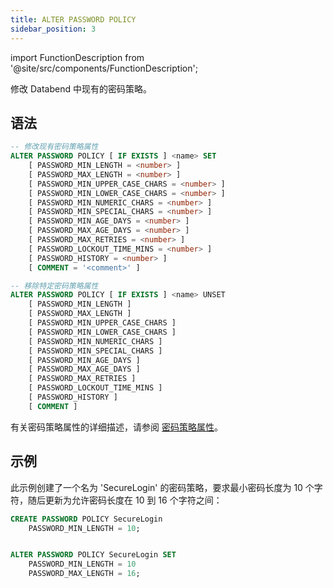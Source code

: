 ```yaml
---
title: ALTER PASSWORD POLICY
sidebar_position: 3
---
```

import FunctionDescription from '@site/src/components/FunctionDescription';

<FunctionDescription description="引入或更新: v1.2.283"/>

修改 Databend 中现有的密码策略。

## 语法

```sql
-- 修改现有密码策略属性
ALTER PASSWORD POLICY [ IF EXISTS ] <name> SET
    [ PASSWORD_MIN_LENGTH = <number> ]
    [ PASSWORD_MAX_LENGTH = <number> ]
    [ PASSWORD_MIN_UPPER_CASE_CHARS = <number> ]
    [ PASSWORD_MIN_LOWER_CASE_CHARS = <number> ]
    [ PASSWORD_MIN_NUMERIC_CHARS = <number> ]
    [ PASSWORD_MIN_SPECIAL_CHARS = <number> ]
    [ PASSWORD_MIN_AGE_DAYS = <number> ]
    [ PASSWORD_MAX_AGE_DAYS = <number> ]
    [ PASSWORD_MAX_RETRIES = <number> ]
    [ PASSWORD_LOCKOUT_TIME_MINS = <number> ]
    [ PASSWORD_HISTORY = <number> ]
    [ COMMENT = '<comment>' ]

-- 移除特定密码策略属性
ALTER PASSWORD POLICY [ IF EXISTS ] <name> UNSET
    [ PASSWORD_MIN_LENGTH ]
    [ PASSWORD_MAX_LENGTH ]
    [ PASSWORD_MIN_UPPER_CASE_CHARS ]
    [ PASSWORD_MIN_LOWER_CASE_CHARS ]
    [ PASSWORD_MIN_NUMERIC_CHARS ]
    [ PASSWORD_MIN_SPECIAL_CHARS ]
    [ PASSWORD_MIN_AGE_DAYS ]
    [ PASSWORD_MAX_AGE_DAYS ]
    [ PASSWORD_MAX_RETRIES ]
    [ PASSWORD_LOCKOUT_TIME_MINS ]
    [ PASSWORD_HISTORY ]
    [ COMMENT ]
```

有关密码策略属性的详细描述，请参阅 [密码策略属性](create-password-policy.md#password-policy-attributes)。

## 示例

此示例创建了一个名为 'SecureLogin' 的密码策略，要求最小密码长度为 10 个字符，随后更新为允许密码长度在 10 到 16 个字符之间：

```sql
CREATE PASSWORD POLICY SecureLogin
    PASSWORD_MIN_LENGTH = 10;


ALTER PASSWORD POLICY SecureLogin SET
    PASSWORD_MIN_LENGTH = 10
    PASSWORD_MAX_LENGTH = 16;
```